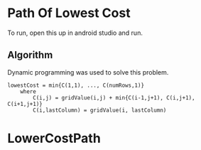 Path Of Lowest Cost
===================

To run, open this up in android studio and run.

Algorithm
---------

Dynamic programming was used to solve this problem.


~~~
lowestCost = min{C(1,1), ..., C(numRows,1)}
    where
        C(i,j) = gridValue(i,j) + min{C(i-1,j+1), C(i,j+1), C(i+1,j+1)}
        C(i,lastColumn) = gridValue(i, lastColumn)
~~~
# LowerCostPath
